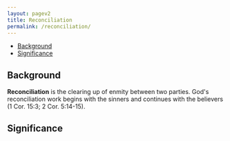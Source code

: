 ```yaml
---
layout: pagev2
title: Reconciliation
permalink: /reconciliation/
---
```

- [Background](#background)
- [Significance](#significance)

## Background

**Reconciliation** is the clearing up of enmity between two parties. God's reconciliation work begins with the sinners and continues with the believers (1 Cor. 15:3; 2 Cor. 5:14-15).

## Significance

